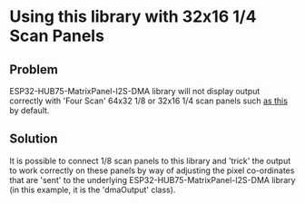 # Using this library with 32x16 1/4 Scan Panels

## Problem
ESP32-HUB75-MatrixPanel-I2S-DMA library will not display output correctly with 'Four Scan' 64x32 1/8 or 32x16 1/4 scan panels such [as this](https://github.com/mrfaptastic/ESP32-HUB75-MatrixPanel-I2S-DMA/issues/154) by default.

## Solution
It is possible to connect 1/8 scan panels to this library and 'trick' the output to work correctly on these panels by way of adjusting the pixel co-ordinates that are 'sent' to the underlying ESP32-HUB75-MatrixPanel-I2S-DMA library (in this example, it is the 'dmaOutput' class).
